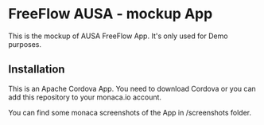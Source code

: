 # FreeFlow AUSA - mockup App
This is the mockup of AUSA FreeFlow App. It's only used for Demo purposes.

## Installation
This is an Apache Cordova App. You need to download Cordova or you can add this repository to your monaca.io account.

You can find some monaca screenshots of the App in /screenshots folder.
